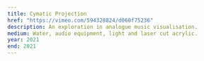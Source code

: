 ```yaml
---
title: Cymatic Projection
href: "https://vimeo.com/594328824/d060f75236"
description: An exploration in analogue music visualisation.
medium: Water, audio equipment, light and laser cut acrylic.
year: 2021
end: 2021
---
```

